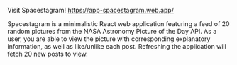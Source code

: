 Visit Spacestagram! https://app-spacestagram.web.app/

Spacestagram is a minimalistic React web application featuring a feed of 20 random pictures from the NASA Astronomy Picture of the Day API. As a user, you are able to view the picture with corresponding explanatory information, as well as like/unlike each post. Refreshing the application will fetch 20 new posts to view.
